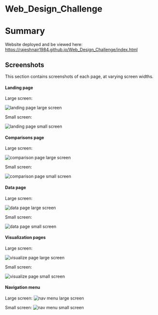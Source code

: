# Web_Design_Challenge

# Summary

Website deployed and be viewed here: https://rajeshnair1984.github.io/Web_Design_Challenge/index.html

## Screenshots

This section contains screenshots of each page, at varying screen widths.

#### <a id="landing-page"></a>Landing page

Large screen:

![landing page large screen](images/landing-lg.png)

Small screen:

![landing page small screen](images/landing-sm.png)

#### <a id="comparisons-page"></a>Comparisons page

Large screen:

![comparison page large screen](images/comparison-lg.png)

Small screen:

![comparison page small screen](images/comparison-sm.png)

#### <a id="data-page"></a>Data page

Large screen:

![data page large screen](images/data-lg.png)

Small screen:

![data page small screen](images/data-sm.png)

#### <a id="visualization-pages"></a>Visualization pages

Large screen:

![visualize page large screen](images/visual-lg.png)

Small screen:

![visualize page small screen](images/visual-sm.png)

#### <a id="navigation-menu"></a>Navigation menu

Large screen:
![nav menu large screen](images/nav-lg.png)

Small screen:
![nav menu small screen](images/nav-sm.png)
